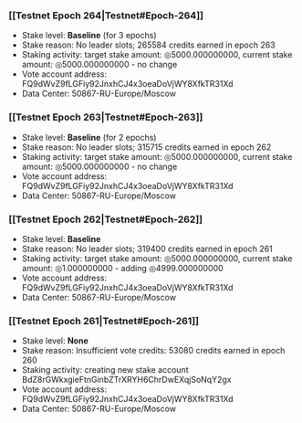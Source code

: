 ### [[Testnet Epoch 264|Testnet#Epoch-264]]
* Stake level: **Baseline** (for 3 epochs)
* Stake reason: No leader slots; 265584 credits earned in epoch 263
* Staking activity: target stake amount: ◎5000.000000000, current stake amount: ◎5000.000000000 - no change
* Vote account address: FQ9dWvZ9fLGFiy92JnxhCJ4x3oeaDoVjWY8XfkTR31Xd
* Data Center: 50867-RU-Europe/Moscow
### [[Testnet Epoch 263|Testnet#Epoch-263]]
* Stake level: **Baseline** (for 2 epochs)
* Stake reason: No leader slots; 315715 credits earned in epoch 262
* Staking activity: target stake amount: ◎5000.000000000, current stake amount: ◎5000.000000000 - no change
* Vote account address: FQ9dWvZ9fLGFiy92JnxhCJ4x3oeaDoVjWY8XfkTR31Xd
* Data Center: 50867-RU-Europe/Moscow
### [[Testnet Epoch 262|Testnet#Epoch-262]]
* Stake level: **Baseline**
* Stake reason: No leader slots; 319400 credits earned in epoch 261
* Staking activity: target stake amount: ◎5000.000000000, current stake amount: ◎1.000000000 - adding ◎4999.000000000
* Vote account address: FQ9dWvZ9fLGFiy92JnxhCJ4x3oeaDoVjWY8XfkTR31Xd
* Data Center: 50867-RU-Europe/Moscow
### [[Testnet Epoch 261|Testnet#Epoch-261]]
* Stake level: **None**
* Stake reason: Insufficient vote credits: 53080 credits earned in epoch 260
* Staking activity: creating new stake account BdZ8rGWkxgieFtnGinbZTrXRYH6ChrDwEXqjSoNqY2gx
* Vote account address: FQ9dWvZ9fLGFiy92JnxhCJ4x3oeaDoVjWY8XfkTR31Xd
* Data Center: 50867-RU-Europe/Moscow